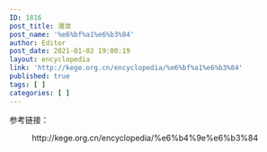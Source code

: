 ```yaml
---
ID: 1816
post_title: 濡泄
post_name: '%e6%bf%a1%e6%b3%84'
author: Editor
post_date: 2021-01-02 19:00:19
layout: encyclopedia
link: 'http://kege.org.cn/encyclopedia/%e6%bf%a1%e6%b3%84'
published: true
tags: [ ]
categories: [ ]
---
```

<!-- wp:paragraph -->
<p>参考链接：</p>
<!-- /wp:paragraph -->

<!-- wp:embed {"url":"http://kege.org.cn/encyclopedia/%e6%b4%9e%e6%b3%84","type":"wp-embed","providerNameSlug":"kege-org-cn","className":""} -->
<figure class="wp-block-embed is-type-wp-embed is-provider-kege-org-cn wp-block-embed-kege-org-cn"><div class="wp-block-embed__wrapper">
http://kege.org.cn/encyclopedia/%e6%b4%9e%e6%b3%84
</div></figure>
<!-- /wp:embed -->